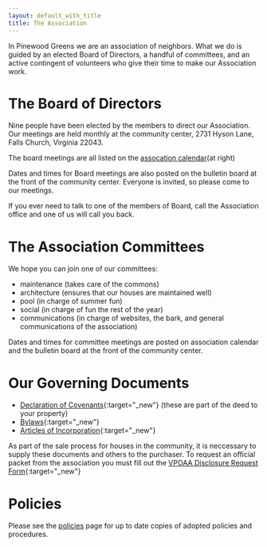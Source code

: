 ```yaml
---
layout: default_with_title
title: The Association
---
```


In Pinewood Greens we are an association of neighbors. What we do is guided by an elected Board of Directors, a handful of committees, and an active contingent of volunteers who give their time to make our Association work.

# The Board of Directors

Nine people have been elected by the members to direct our Association. Our meetings are held monthly at the community center, 2731 Hyson Lane, Falls Church, Virginia 22043.

The board meetings are all listed on the [assocation calendar](https://www.google.com/calendar/hosted/pinewoodgreens.com/embed?src=pinewoodgreens.com_8dlgr29ukho8ps0v8dumvs4hq0%40group.calendar.google.com&amp;ctz=America/New_York)(at right)

Dates and times for Board meetings are also posted on the bulletin board at the front of the community center. Everyone is invited, so please come to our meetings. 

If you ever need to talk to one of the members of Board, call the Association office and one of us will call you back.

# The Association Committees

We hope you can join one of our committees:

- maintenance (takes care of the commons)
- architecture (ensures that our houses are maintained well)
- pool (in charge of summer fun)
- social (in charge of fun the rest of the year)
- communications (in charge of websites, the bark, and general communications of the association)

Dates and times for committee meetings are posted on association calendar and the bulletin board at the front of the community center.

# Our Governing Documents

- [Declaration of Covenants](documents/legal/Declaration_of_Covenants.pdf){:target="_new"} (these are part of the deed to your property)
- [Bylaws](documents/legal/Bylaws.pdf){:target="_new"}
- [Articles of Incorporation](documents/legal/Articles_of_Incorporation.pdf){:target="_new"}

As part of the sale process for houses in the community, it is neccessary to supply these documents and others to the purchaser. To request an official packet from the association you must fill out the [VPOAA Disclosure Request Form](https://skydrive.live.com/redir?resid=529E6218CA92DA58%211553){:target="_new"}

# Policies

Please see the [policies](policies.html) page for up to date copies of adopted policies and procedures.


	

